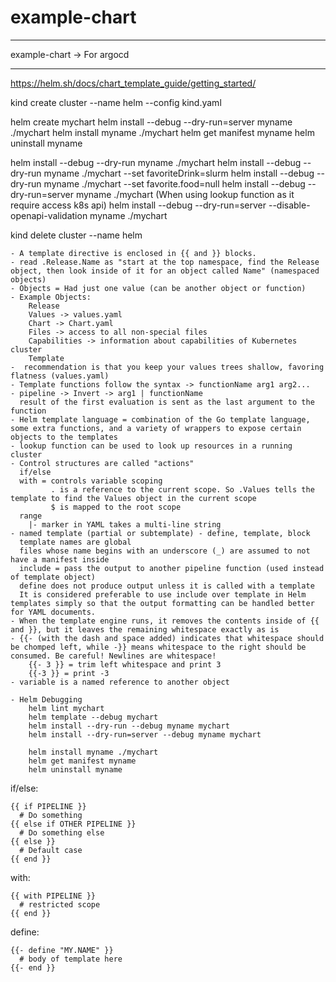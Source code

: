 # example-chart

---

example-chart -> For argocd

---
https://helm.sh/docs/chart_template_guide/getting_started/


kind create cluster --name helm --config kind.yaml

helm create mychart
helm install --debug --dry-run=server myname ./mychart
helm install myname ./mychart
helm get manifest myname
helm uninstall myname

helm install --debug --dry-run myname ./mychart
helm install --debug --dry-run myname ./mychart --set favoriteDrink=slurm
helm install --debug --dry-run myname ./mychart --set favorite.food=null
helm install --debug --dry-run=server myname ./mychart (When using lookup function as it require access k8s api)
helm install --debug --dry-run=server --disable-openapi-validation myname ./mychart

kind delete cluster --name helm

```
- A template directive is enclosed in {{ and }} blocks.
- read .Release.Name as "start at the top namespace, find the Release object, then look inside of it for an object called Name" (namespaced objects)
- Objects = Had just one value (can be another object or function)
- Example Objects:
    Release
    Values -> values.yaml
    Chart -> Chart.yaml
    Files -> access to all non-special files
    Capabilities -> information about capabilities of Kubernetes cluster
    Template
-  recommendation is that you keep your values trees shallow, favoring flatness (values.yaml)
- Template functions follow the syntax -> functionName arg1 arg2...
- pipeline -> Invert -> arg1 | functionName
  result of the first evaluation is sent as the last argument to the function
- Helm template language = combination of the Go template language, some extra functions, and a variety of wrappers to expose certain objects to the templates
- lookup function can be used to look up resources in a running cluster
- Control structures are called "actions"
  if/else
  with = controls variable scoping
         . is a reference to the current scope. So .Values tells the template to find the Values object in the current scope
         $ is mapped to the root scope
  range
    |- marker in YAML takes a multi-line string
- named template (partial or subtemplate) - define, template, block
  template names are global
  files whose name begins with an underscore (_) are assumed to not have a manifest inside
  include = pass the output to another pipeline function (used instead of template object)
  define does not produce output unless it is called with a template
  It is considered preferable to use include over template in Helm templates simply so that the output formatting can be handled better for YAML documents.
- When the template engine runs, it removes the contents inside of {{ and }}, but it leaves the remaining whitespace exactly as is
- {{- (with the dash and space added) indicates that whitespace should be chomped left, while -}} means whitespace to the right should be consumed. Be careful! Newlines are whitespace!
    {{- 3 }} = trim left whitespace and print 3
    {{-3 }} = print -3
- variable is a named reference to another object

- Helm Debugging
    helm lint mychart
    helm template --debug mychart
    helm install --dry-run --debug myname mychart
    helm install --dry-run=server --debug myname mychart

    helm install myname ./mychart
    helm get manifest myname
    helm uninstall myname
```

if/else:
```
{{ if PIPELINE }}
  # Do something
{{ else if OTHER PIPELINE }}
  # Do something else
{{ else }}
  # Default case
{{ end }}
```

with:
```
{{ with PIPELINE }}
  # restricted scope
{{ end }}
```

define:
```
{{- define "MY.NAME" }}
  # body of template here
{{- end }}
```

